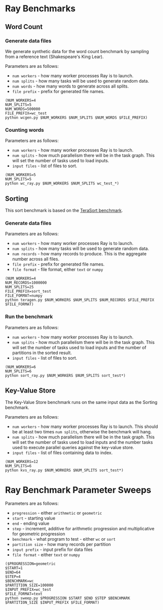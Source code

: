 # Ray Benchmarks

## Word Count

### Generate data files

We generate synthetic data for the word count benchmark by sampling from a reference text (Shakespeare's King Lear).

Parameters are as follows:

- `num workers` - how many worker processes Ray is to launch.
- `num splits` - how many tasks will be used to generate random data.
- `num words` - how many words to generate across all splits.
- `file prefix` - prefix for generated file names.


```
(NUM_WORKERS=4
NUM_SPLITS=5
NUM_WORDS=500000
FILE_PREFIX=wc_test
python wcgen.py $NUM_WORKERS $NUM_SPLITS $NUM_WORDS $FILE_PREFIX)
```

### Counting words

Parameters are as follows:
- `num workers` - how many worker processes Ray is to launch.
- `num splits` - how much parallelism there will be in the task graph. This will set the number of tasks used to load inputs.
- `input files` - list of files to sort.

```
(NUM_WORKERS=5
NUM_SPLITS=5
python wc_ray.py $NUM_WORKERS $NUM_SPLITS wc_test_*)
```

## Sorting

This sort benchmark is based on the [TeraSort benchmark](http://hadoop.apache.org/docs/r2.7.3/api/org/apache/hadoop/examples/terasort/package-summary.html).

### Generate data files

Parameters are as follows:

- `num workers` - how many worker processes Ray is to launch.
- `num splits` - how many tasks will be used to generate random data.
- `num records` - how many records to produce. This is the aggregate number across all files.
- `file prefix` - prefix for generated file names.
- `file format` - file format, either `text` or `numpy`

```
(NUM_WORKERS=4
NUM_RECORDS=1000000
NUM_SPLITS=25
FILE_PREFIX=sort_test
FILE_FORMAT=numpy
python teragen.py $NUM_WORKERS $NUM_SPLITS $NUM_RECORDS $FILE_PREFIX $FILE_FORMAT)
```

### Run the benchmark

Parameters are as follows:

- `num workers` - how many worker processes Ray is to launch.
- `num splits` - how much parallelism there will be in the task graph. This will set the number of tasks used to load inputs and the number of partitions in the sorted result.
- `input files` - list of files to sort.

```
(NUM_WORKERS=6
NUM_SPLITS=6
python sort_ray.py $NUM_WORKERS $NUM_SPLITS sort_test*)
```

## Key-Value Store

The Key-Value Store benchmark runs on the same input data as the Sorting benchmark.

Parameters are as follows:

- `num workers` - how many worker processes Ray is to launch. This should be at least two times `num splits`, otherwise the benchmark will hang.
- `num splits` - how much parallelism there will be in the task graph. This will set the number of tasks used to load inputs and the number tasks used to execute parallel queries against the key-value store.
- `input files` - list of files containing data to index.

```
(NUM_WORKERS=12
NUM_SPLITS=6
python kvs_ray.py $NUM_WORKERS $NUM_SPLITS sort_test*)
```

# Ray Benchmark Parameter Sweeps

Parameters are as follows:

- `progression` - either `arithmetic` or `geometric`
- `start` - starting value
- `end` - ending value
- `step` - increment, additive for arithmetic progression and multiplicative for geometric progression
- `benchmark` - what program to test - either `wc` or `sort`
- `partition size` - how many records per partition
- `input prefix` - input prefix for data files
- `file format` - either `text` or `numpy`

```
($PROGRESSION=geometric
$START=1
$END=64
$STEP=4
$BENCHMARK=wc
$PARTITION_SIZE=100000
$INPUT_PREFIX=wc_test
$FILE_FORMAT=text
python sweep.py $PROGRESSION $START $END $STEP $BENCHMARK $PARTITION_SIZE $INPUT_PREFIX $FILE_FORMAT)
```